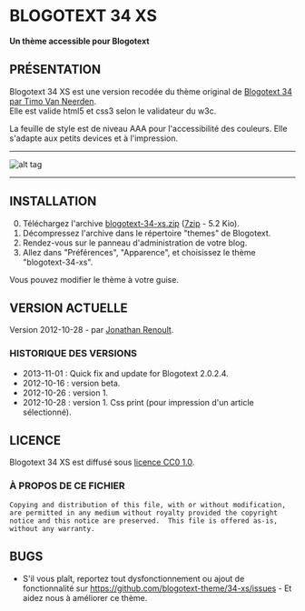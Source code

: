 # BLOGOTEXT 34 XS
**Un thème accessible pour Blogotext**

## PRÉSENTATION
Blogotext 34 XS est une version recodée du thème original de [Blogotext 34 par Timo Van Neerden][blogotext-34].  
Elle est valide html5 et css3 selon le validateur du w3c.

La feuille de style est de niveau AAA pour l'accessibilité des couleurs. Elle s'adapte aux petits devices et à l'impression.

---

![alt tag](http://www.xoofoo.org/uploads/thm_blogotext/34-xs.png)

---

## INSTALLATION

0.	Téléchargez l'archive [blogotext-34-xs.zip][blogotext-34-xs] ([7zip][dl-7zip] - 5.2 Kio).
1.	Décompressez l'archive dans le répertoire "themes" de Blogotext.
2.	Rendez-vous sur le panneau d'administration de votre blog.
3.	Allez dans "Préférences", "Apparence", et choisissez le thème "blogotext-34-xs".

Vous pouvez modifier le thème à votre guise.

## VERSION ACTUELLE
Version 2012-10-28 - par [Jonathan Renoult](mailto:renoult.jonathan@tilde3.eu).

### HISTORIQUE DES VERSIONS

*	2013-11-01 : Quick fix and update for Blogotext 2.0.2.4.
*	2012-10-16 : version beta.
*	2012-10-26 : version 1.
*	2012-10-28 : version 1. Css print (pour impression d'un article sélectionné).

## LICENCE
Blogotext 34 XS est diffusé sous [licence CC0 1.0][licence-blogotext-xs].

### À PROPOS DE CE FICHIER

	Copying and distribution of this file, with or without modification,
	are permitted in any medium without royalty provided the copyright
	notice and this notice are preserved.  This file is offered as-is,
	without any warranty.
	
## BUGS
  * S'il vous plaît, reportez tout dysfonctionnement ou ajout de fonctionnalité sur https://github.com/blogotext-theme/34-xs/issues - Et aidez nous à améliorer ce thème.

<!-- LIENS -->
[blogotext-34]: <http://lehollandaisvolant.net/blogotext/V1/>
[blogotext-34-xs]: <https://github.com/blogotext-theme/34-xs/archive/master.zip>
[licence-blogotext-xs]: <https://creativecommons.org/publicdomain/zero/1.0/deed.fr>
[dl-7zip]: <http://www.7-zip.org> "Télécharger le logiciel 7zip"
